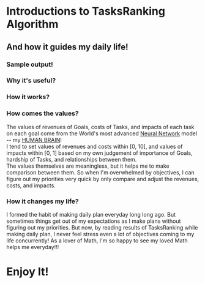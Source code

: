 <h1>Introductions to TasksRanking Algorithm</h1>
<h2>And how it guides my daily life!</h2>
<h3>Sample output!</h3>
<p>
<!-- Paste the output from sample fake data. Don't leak your privacy! -->
</p>
<h3>Why it's useful?</h3>
<!-- Explain why as a young man figuring priority is important. -->
<h3>How it works?</h3>
<p>
<!-- Explain the algorithm and include the Math formula. -->
</p>
<h3>How comes the values?</h3>
<p>
The values of revenues of Goals, costs of Tasks, and impacts of each task on each goal come from the World's most advanced 
<a href="https://en.wikipedia.org/wiki/Artificial_neural_network" target="_blank">Neural Network</a> model -- 
my <a href="https://en.wikipedia.org/wiki/Human_brain" target="_blank">HUMAN BRAIN</a>!
<br>
I tend to set values of revenues and costs within [0, 10], and values of impacts within [0, 1] based on my own judgement of
importance of Goals, hardship of Tasks, and relationships between them.
<br>
The values themselves are meaningless, but it helps me to make comparison between them. So when I'm overwhelmed by objectives, 
I can figure out my priorities very quick by only compare and adjust the revenues, costs, and impacts.
</p>
<h3>How it changes my life?</h3>
<p>
I formed the habit of making daily plan everyday long long ago. But sometimes things get out of my expectations as I make plans 
without figuring out my priorities. But now, by reading results of TasksRanking while making daily plan, I never feel stress even
a lot of objectives coming to my life concurrently! As a lover of Math, I'm so happy to see my loved Math helps me everyday!!!
</p>

<h1>Enjoy It!</h1>
